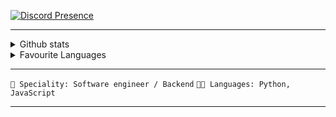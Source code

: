 [![Discord Presence](https://lanyard.cnrad.dev/api/764504640007045130)](https://discord.com/users/764504640007045130)
</div>
<hr>
<details>
    <summary>Github stats</summary>
    <p align="center">
        <img src="https://github-readme-stats.vercel.app/api?username=neverjar&show_icons=true&bg_color=00000000" />
    </p>
</details>
<details>
    <summary>Favourite Languages</summary>
    <p align="center">
        <img src="https://github-readme-stats.vercel.app/api/top-langs/?username=neverjar&show_icons=true&bg_color=00000000" />
    </p>
</details>
<hr>
<code>👷 Speciality: Software engineer / Backend</code>
<code>🧑‍💻 Languages: Python, JavaScript</code>
<hr>
